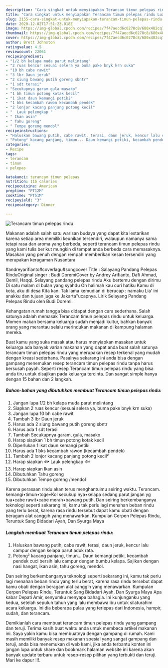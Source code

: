 ```yaml
---
description: "Cara singkat untuk menyiapakan Terancam timun pelepas rindu Luar biasa"
title: "Cara singkat untuk menyiapakan Terancam timun pelepas rindu Luar biasa"
slug: 2155-cara-singkat-untuk-menyiapakan-terancam-timun-pelepas-rindu-luar-biasa
date: 2020-12-02T17:51:23.018Z
image: https://img-global.cpcdn.com/recipes/7f47aecd6c0278c8/680x482cq70/terancam-timun-pelepas-rindu-foto-resep-utama.jpg
thumbnail: https://img-global.cpcdn.com/recipes/7f47aecd6c0278c8/680x482cq70/terancam-timun-pelepas-rindu-foto-resep-utama.jpg
cover: https://img-global.cpcdn.com/recipes/7f47aecd6c0278c8/680x482cq70/terancam-timun-pelepas-rindu-foto-resep-utama.jpg
author: Brett Johnston
ratingvalue: 4.5
reviewcount: 22061
recipeingredient:
- "1/2 bh kelapa muda parut melintang"
- "2 ruas kencur sesuai selera ya buma pake bnyk krn suka"
- "10 bh cabe rawit"
- "3 lbr Daun jeruk"
- "2 siung bawang putih goreng sbntr"
- "1 sdt terasi"
- "Secukupnya garam gula masako"
- "1 bh timun potong kotak kecil"
- "1 ikat daun kemangi petiki"
- "1 bks kecambah rawon kecambah pendek"
- "2 lonjor kacang panjang potong kecil"
- "  Lauk pelengkap "
- " Ikan asin"
- " Tahu goreng"
- " Tempe goreng mendol"
recipeinstructions:
- "Haluskan bawang putih, cabe rawit, terasi, daun jeruk, kencur lalu campur dengan kelapa parut aduk rata."
- "Potong² kacang panjang, timun... Daun kemangi petiki, kecambah pendek cuci bersih lalu campur dengan bumbu kelapa. Sajikan dengan nasi hangat, ikan asin, tahu goreng, mendol."
categories:
- Recipe
tags:
- terancam
- timun
- pelepas

katakunci: terancam timun pelepas 
nutrition: 116 calories
recipecuisine: American
preptime: "PT12M"
cooktime: "PT51M"
recipeyield: "3"
recipecategory: Dinner

---
```



![Terancam timun pelepas rindu](https://img-global.cpcdn.com/recipes/7f47aecd6c0278c8/680x482cq70/terancam-timun-pelepas-rindu-foto-resep-utama.jpg)

Makanan adalah salah satu warisan budaya yang dapat kita lestarikan karena setiap area memiliki keunikan tersendiri, walaupun namanya sama tetapi rasa dan aroma yang berbeda, seperti terancam timun pelepas rindu yang kami tulis berikut mungkin di tempat anda berbeda cara memasaknya. Masakan yang penuh dengan rempah memberikan kesan tersendiri yang merupakan keragaman Nusantara

#andreyarifianto#coverlagu#songcover Title : Salayang Pandang Pelepas RinduOriginal singer : Budi DoremiCover by Andrey Arifianto, Dafi Ahmad, Qemil, Haqqi. Selayang pandang pelepas rindu Aku bertemu dengan dirimu Di satu malam di bulan yang syahdu Oh halimah kau curi hatiku Kamu di kota, aku di desa Kita kan. Tak lama kemudian di berucap : namaku Lia&#39; ini anakku dan tujuan juga ke Jakarta&#34;ucapnya. Lirik Selayang Pandang Pelepas Rindu oleh Budi Doremi.

Kehangatan rumah tangga bisa didapat dengan cara sederhana. Salah satunya adalah memasak Terancam timun pelepas rindu untuk keluarga. Momen makan bersama keluarga sudah menjadi kultur, bahkan banyak orang yang merantau selalu merindukan makanan di kampung halaman mereka.

Buat kamu yang suka masak atau harus menyiapkan masakan untuk keluarga ada banyak varian makanan yang dapat anda buat salah satunya terancam timun pelepas rindu yang merupakan resep terkenal yang mudah dengan kreasi sederhana. Pasalnya sekarang ini anda bisa dengan gampang menemukan resep terancam timun pelepas rindu tanpa harus bersusah payah.
Seperti resep Terancam timun pelepas rindu yang bisa anda tiru untuk disajikan pada keluarga tercinta. Dan sangat simple hanya dengan 15 bahan dan 2 langkah.


<!--inarticleads1-->

##### Bahan-bahan yang dibutuhkan membuat Terancam timun pelepas rindu:

1. Jangan lupa 1/2 bh kelapa muda parut melintang
1. Siapkan 2 ruas kencur (sesuai selera ya, buma pake bnyk krn suka)
1. Jangan lupa 10 bh cabe rawit
1. Tambah 3 lbr Daun jeruk
1. Harus ada 2 siung bawang putih goreng sbntr
1. Harus ada 1 sdt terasi
1. Tambah Secukupnya garam, gula, masako
1. Harap siapkan 1 bh timun potong kotak kecil
1. Diperlukan 1 ikat daun kemangi petiki
1. Harus ada 1 bks kecambah rawon (kecambah pendek)
1. Tambah 2 lonjor kacang panjang potong kecil²
1. Harap siapkan  🐟 Lauk pelengkap 🐟
1. Harap siapkan  Ikan asin
1. Dibutuhkan  Tahu goreng
1. Dibutuhkan  Tempe goreng /mendol


Karena perasaan rindu akan terus menghantuimu seiring waktu. Terancam. kemangi•timun•toge•Kol secukup nya•kelapa sedang parut jangan yg tua•cabe rawit•cabe merah•bawang putih. Dan seiring berkembanganya teknologi seperti sekarang ini, kamu tak perlu lagi menahan beban rindu yang terlu berat, karena rasa rindu tersebut dapat kamu obati dengan beragam alat canggih yang menawarkan. Kumpulan Cerpen Pelepas Rindu, Teruntuk Sang Bidadari Ayah, Dan Syurga Maya 

<!--inarticleads2-->

##### Langkah membuat  Terancam timun pelepas rindu:

1. Haluskan bawang putih, cabe rawit, terasi, daun jeruk, kencur lalu campur dengan kelapa parut aduk rata.
1. Potong² kacang panjang, timun... Daun kemangi petiki, kecambah pendek cuci bersih lalu campur dengan bumbu kelapa. Sajikan dengan nasi hangat, ikan asin, tahu goreng, mendol.


Dan seiring berkembanganya teknologi seperti sekarang ini, kamu tak perlu lagi menahan beban rindu yang terlu berat, karena rasa rindu tersebut dapat kamu obati dengan beragam alat canggih yang menawarkan. Kumpulan Cerpen Pelepas Rindu, Teruntuk Sang Bidadari Ayah, Dan Syurga Maya Apa kabar Depati Amir, senyumku menyapa bahagia. Ini kunjunganku yang kedua, setelah sepuluh tahun yang lalu membawa ibu untuk silaturahim acara keluarga. Ini dia beberapa pulau yang terlepas dari Indonesia, hampir, sudah, dan terancam. 

Demikianlah cara membuat terancam timun pelepas rindu yang gampang dan teruji. Terima kasih buat waktu anda untuk membaca artikel makanan ini. Saya yakin kamu bisa membuatnya dengan gampang di rumah. Kami masih memiliki banyak resep makanan spesial yang sangat gampang dan teruji, anda bisa menemukan di web kami, jika anda terbantu konten ini jangan lupa untuk share dan bookmark halaman website ini karena akan banyak update terbaru untuk resep-resep pilihan yang terbukti dan teruji. Mari ke dapur !!!. 
